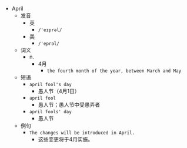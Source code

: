 - April
  - 发音
    - 英
      - `/'eɪprəl/`
    - 美
      - `/'eprəl/`
  - 词义
    - n.
      - 4月
        - `the fourth month of the year, between March and May`
  - 短语
    - `april fool's day`
      - 愚人节（4月1日） 
    - `april fool`
      - 愚人节；愚人节中受愚弄者 
    - `april fools' day`
      - 愚人节 
  - 例句
    - `The changes will be introduced in April.`
      - 这些变更将于4月实施。

